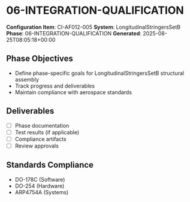# 06-INTEGRATION-QUALIFICATION

**Configuration Item**: CI-AF012-005
**System**: LongitudinalStringersSetB
**Phase**: 06-INTEGRATION-QUALIFICATION
**Generated**: 2025-08-25T08:05:18+00:00

## Phase Objectives
- Define phase-specific goals for LongitudinalStringersSetB structural assembly
- Track progress and deliverables
- Maintain compliance with aerospace standards

## Deliverables
- [ ] Phase documentation
- [ ] Test results (if applicable)
- [ ] Compliance artifacts
- [ ] Review approvals

## Standards Compliance
- DO-178C (Software)
- DO-254 (Hardware)
- ARP4754A (Systems)

